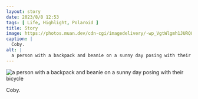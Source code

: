 ```yaml
---
layout: story
date: 2023/8/8 12:53
tags: [ Life, Highlight, Polaroid ]
title: Story
image: https://photos.muan.dev/cdn-cgi/imagedelivery/-wp_VgtWlgmh1JURQ8t1mg/eb331050-0231-48ad-ba0b-1d85fa3b1000/public
caption: |
  Coby.
alt: |
  a person with a backpack and beanie on a sunny day posing with their bicycle
---
```


![a person with a backpack and beanie on a sunny day posing with their bicycle](https://photos.muan.dev/cdn-cgi/imagedelivery/-wp_VgtWlgmh1JURQ8t1mg/eb331050-0231-48ad-ba0b-1d85fa3b1000/public)

Coby.
